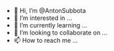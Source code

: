- 👋 Hi, I’m @AntonSubbota
- 👀 I’m interested in ...
- 🌱 I’m currently learning ...
- 💞️ I’m looking to collaborate on ...
- 📫 How to reach me ...

<!---
AntonSubbota/AntonSubbota is a ✨ special ✨ repository because its `README.md` (this file) appears on your GitHub profile.
You can click the Preview link to take a look at your changes.
--->
